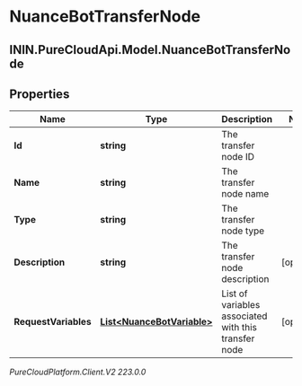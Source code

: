 # NuanceBotTransferNode

## ININ.PureCloudApi.Model.NuanceBotTransferNode

## Properties

|Name | Type | Description | Notes|
|------------ | ------------- | ------------- | -------------|
| **Id** | **string** | The transfer node ID | |
| **Name** | **string** | The transfer node name | |
| **Type** | **string** | The transfer node type | |
| **Description** | **string** | The transfer node description | [optional] |
| **RequestVariables** | [**List&lt;NuanceBotVariable&gt;**](NuanceBotVariable) | List of variables associated with this transfer node | [optional] |



_PureCloudPlatform.Client.V2 223.0.0_
